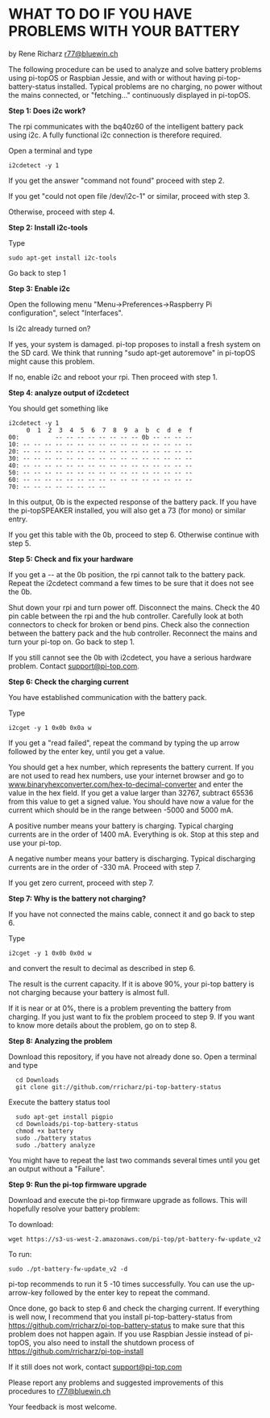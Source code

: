 # WHAT TO DO IF YOU HAVE PROBLEMS WITH YOUR BATTERY

by Rene Richarz r77@bluewin.ch

The following procedure can be used to analyze and solve battery problems using pi-topOS or
Raspbian Jessie, and with or without having pi-top-battery-status installed. Typical problems are
no charging, no power without the mains connected, or "fetching..." continuously displayed in pi-topOS.

**Step 1: Does i2c work?**

The rpi communicates with the bq40z60 of the intelligent battery pack using i2c. A fully functional
i2c connection is therefore required.

Open a terminal and type
```
i2cdetect -y 1
```

If you get the answer "command not found" proceed with step 2.

If you get "could not open file /dev/i2c-1" or similar, proceed with step 3.

Otherwise, proceed with step 4.

**Step 2: Install i2c-tools**

Type
```
sudo apt-get install i2c-tools
```
Go back to step 1

**Step 3: Enable i2c**

Open the following menu "Menu->Preferences->Raspberry Pi configuration", select "Interfaces".

Is i2c already turned on?

If yes, your system is damaged. pi-top proposes to install a fresh system on the SD card. We think that
running "sudo apt-get autoremove" in pi-topOS might cause this problem.

If no, enable i2c and reboot your rpi. Then proceed with step 1.

**Step 4: analyze output of i2cdetect**

You should get something like
```
i2cdetect -y 1
     0  1  2  3  4  5  6  7  8  9  a  b  c  d  e  f
00:          -- -- -- -- -- -- -- -- 0b -- -- -- -- 
10: -- -- -- -- -- -- -- -- -- -- -- -- -- -- -- -- 
20: -- -- -- -- -- -- -- -- -- -- -- -- -- -- -- -- 
30: -- -- -- -- -- -- -- -- -- -- -- -- -- -- -- -- 
40: -- -- -- -- -- -- -- -- -- -- -- -- -- -- -- -- 
50: -- -- -- -- -- -- -- -- -- -- -- -- -- -- -- -- 
60: -- -- -- -- -- -- -- -- -- -- -- -- -- -- -- -- 
70: -- -- -- -- -- -- -- --     
```
In this output, 0b is the expected response of the battery pack. If you have the pi-topSPEAKER installed, you will
also get a 73 (for mono) or similar entry.

If you get this table with the 0b, proceed to step 6. Otherwise continue with step 5.

**Step 5: Check and fix your hardware**

If you get a -- at the 0b position, the rpi cannot talk to the battery pack. Repeat the i2cdetect command a few times to
be sure that it does not see the 0b.

Shut down your rpi and turn power off. Disconnect the mains. Check the 40 pin cable between the rpi and the hub controller. Carefully look at both connectors to check for broken or
bend pins. Check also the connection between the battery pack and the hub controller. Reconnect the mains and turn your pi-top on. Go back to step 1.

If you still cannot see the 0b with i2cdetect, you have a serious hardware problem. Contact support@pi-top.com.

**Step 6: Check the charging current**

You have established communication with the battery pack.

Type
```
i2cget -y 1 0x0b 0x0a w
```
If you get a "read failed", repeat the command by typing the up arrow followed by the enter key, until you get a value.

You should get a hex number, which represents the battery current. If you are not used to read hex
numbers, use your internet browser and go to www.binaryhexconverter.com/hex-to-decimal-converter and enter the
value in the hex field. If you get a value larger than 32767, subtract 65536 from this value to get a signed value.
You should have now a value for the current which should be in the range between -5000 and 5000 mA.

A positive number means your battery is charging. Typical charging currents are in the order of 1400 mA.
Everything is ok. Stop at this step and use your pi-top.

A negative number means your battery is discharging. Typical discharging currents are in the order of -330 mA. 
Proceed with step 7.

If you get zero current, proceed with step 7.

**Step 7: Why is the battery not charging?**

If you have not connected the mains cable, connect it and go back to step 6.

Type
```
i2cget -y 1 0x0b 0x0d w
```
and convert the result to decimal as described in step 6.

The result is the current capacity. If it is above 90%, your pi-top battery is not charging because your battery
is almost full.

If it is near or at 0%, there is a problem preventing the battery from charging. If you just want to fix the problem
proceed to step 9. If you want to know more details about the problem, go on to step 8.

**Step 8: Analyzing the problem**

Download this repository, if you have not already done so. Open a terminal and type

```
  cd Downloads
  git clone git://github.com/rricharz/pi-top-battery-status
```

Execute the battery status tool

```
  sudo apt-get install pigpio
  cd Downloads/pi-top-battery-status
  chmod +x battery
  sudo ./battery status
  sudo ./battery analyze
```
You might have to repeat the last two commands several times until you get an output without a "Failure".


**Step 9: Run the pi-top firmware upgrade**

Download and execute the pi-top firmware upgrade as follows. This will hopefully resolve your battery problem:

To download:

```
wget https://s3-us-west-2.amazonaws.com/pi-top/pt-battery-fw-update_v2
```

To run:

```
sudo ./pt-battery-fw-update_v2 -d
```

pi-top recommends to run it 5 -10 times successfully. You can use the up-arrow-key followed by the enter key to repeat
the command.

Once done, go back to step 6 and check the charging current. If everything is well now, I recommend that you
install pi-top-battery-status from https://github.com/rricharz/pi-top-battery-status to make sure that this problem does
not happen again. If you use Raspbian Jessie instead of pi-topOS, you also need to install the shutdown process of 
https://github.com/rricharz/pi-top-install

If it still does not work, contact support@pi-top.com


Please report any problems and suggested improvements of this procedures to r77@bluewin.ch 

Your feedback is most welcome.








